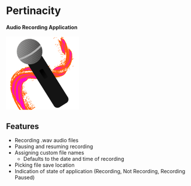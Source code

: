 # Pertinacity

#### Audio Recording Application

<img src="/App/src/main/resources/com/pertinacity/icon.png" style="width:200px" />

## Features
* Recording .wav audio files
* Pausing and resuming recording
* Assigning custom file names
  - Defaults to the date and time of recording
* Picking file save location
* Indication of state of application (Recording, Not Recording, Recording Paused)


